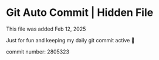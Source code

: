 # Git Auto Commit | Hidden File

This file was added Feb 12, 2025

Just for fun and keeping my daily git commit active 🤪

commit number: 2805323
